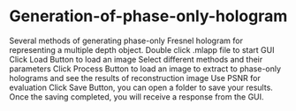 # Generation-of-phase-only-hologram
Several methods of generating phase-only Fresnel hologram for representing a multiple depth object.
Double click .mlapp file to start GUI
Click Load Button to load an image
Select different methods and their parameters
Click Process Button to load an image to extract to phase-only holograms and see the results of reconstruction image
Use PSNR for evaluation
Click Save Button, you can open a folder to save your results. Once the saving completed, you will receive a response from the GUI.
